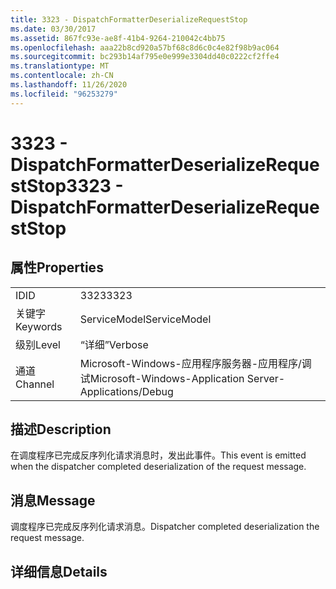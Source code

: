 ```yaml
---
title: 3323 - DispatchFormatterDeserializeRequestStop
ms.date: 03/30/2017
ms.assetid: 867fc93e-ae8f-41b4-9264-210042c4bb75
ms.openlocfilehash: aaa22b8cd920a57bf68c8d6c0c4e82f98b9ac064
ms.sourcegitcommit: bc293b14af795e0e999e3304dd40c0222cf2ffe4
ms.translationtype: MT
ms.contentlocale: zh-CN
ms.lasthandoff: 11/26/2020
ms.locfileid: "96253279"
---
```

# <a name="3323---dispatchformatterdeserializerequeststop"></a><span data-ttu-id="a4515-102">3323 - DispatchFormatterDeserializeRequestStop</span><span class="sxs-lookup"><span data-stu-id="a4515-102">3323 - DispatchFormatterDeserializeRequestStop</span></span>

## <a name="properties"></a><span data-ttu-id="a4515-103">属性</span><span class="sxs-lookup"><span data-stu-id="a4515-103">Properties</span></span>  
  
|||  
|-|-|  
|<span data-ttu-id="a4515-104">ID</span><span class="sxs-lookup"><span data-stu-id="a4515-104">ID</span></span>|<span data-ttu-id="a4515-105">3323</span><span class="sxs-lookup"><span data-stu-id="a4515-105">3323</span></span>|  
|<span data-ttu-id="a4515-106">关键字</span><span class="sxs-lookup"><span data-stu-id="a4515-106">Keywords</span></span>|<span data-ttu-id="a4515-107">ServiceModel</span><span class="sxs-lookup"><span data-stu-id="a4515-107">ServiceModel</span></span>|  
|<span data-ttu-id="a4515-108">级别</span><span class="sxs-lookup"><span data-stu-id="a4515-108">Level</span></span>|<span data-ttu-id="a4515-109">“详细”</span><span class="sxs-lookup"><span data-stu-id="a4515-109">Verbose</span></span>|  
|<span data-ttu-id="a4515-110">通道</span><span class="sxs-lookup"><span data-stu-id="a4515-110">Channel</span></span>|<span data-ttu-id="a4515-111">Microsoft-Windows-应用程序服务器-应用程序/调试</span><span class="sxs-lookup"><span data-stu-id="a4515-111">Microsoft-Windows-Application Server-Applications/Debug</span></span>|  
  
## <a name="description"></a><span data-ttu-id="a4515-112">描述</span><span class="sxs-lookup"><span data-stu-id="a4515-112">Description</span></span>  

 <span data-ttu-id="a4515-113">在调度程序已完成反序列化请求消息时，发出此事件。</span><span class="sxs-lookup"><span data-stu-id="a4515-113">This event is emitted when the dispatcher completed deserialization of the request message.</span></span>  
  
## <a name="message"></a><span data-ttu-id="a4515-114">消息</span><span class="sxs-lookup"><span data-stu-id="a4515-114">Message</span></span>  

 <span data-ttu-id="a4515-115">调度程序已完成反序列化请求消息。</span><span class="sxs-lookup"><span data-stu-id="a4515-115">Dispatcher completed deserialization the request message.</span></span>  
  
## <a name="details"></a><span data-ttu-id="a4515-116">详细信息</span><span class="sxs-lookup"><span data-stu-id="a4515-116">Details</span></span>
